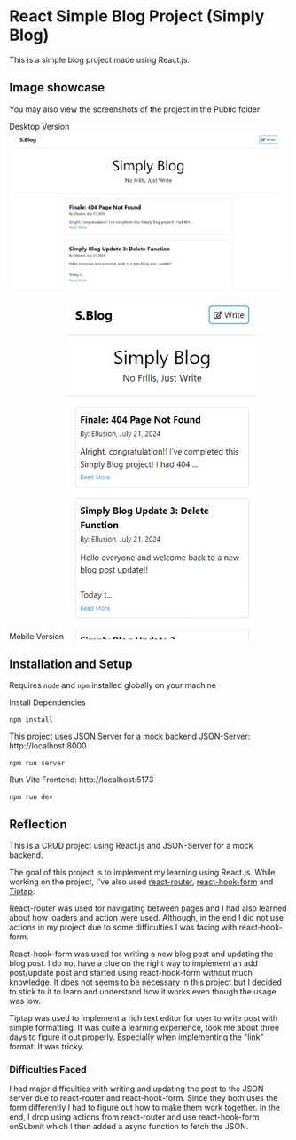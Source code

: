 # React Simple Blog Project (Simply Blog)

This is a simple blog project made using React.js.

## Image showcase

You may also view the screenshots of the project in the Public folder

Desktop Version
![Simply Blog Desktop Screenshot](/public/simply-blog.png)

Mobile Version
![Simply Blog Mobile Screenshot](/public/simply-blog-mobile.png)

## Installation and Setup

Requires `node` and `npm` installed globally on your machine

Install Dependencies

```
npm install
```

This project uses JSON Server for a mock backend
JSON-Server: http://localhost:8000

```
npm run server
```

Run Vite Frontend: http://localhost:5173

```
npm run dev
```

## Reflection

This is a CRUD project using React.js and JSON-Server for a mock backend.

The goal of this project is to implement my learning using React.js. While working on the project, I've also used [react-router](https://reactrouter.com/en/main), [react-hook-form](https://react-hook-form.com/) and [Tiptap](https://tiptap.dev/).

React-router was used for navigating between pages and I had also learned about how loaders and action were used. Although, in the end I did not use actions in my project due to some difficulties I was facing with react-hook-form.

React-hook-form was used for writing a new blog post and updating the blog post. I do not have a clue on the right way to implement an add post/update post and started using react-hook-form without much knowledge. It does not seems to be necessary in this project but I decided to stick to it to learn and understand how it works even though the usage was low.

Tiptap was used to implement a rich text editor for user to write post with simple formatting. It was quite a learning experience, took me about three days to figure it out properly. Especially when implementing the "link" format. It was tricky.

### Difficulties Faced

I had major difficulties with writing and updating the post to the JSON server due to react-router and react-hook-form. Since they both uses the form differently I had to figure out how to make them work together. In the end, I drop using actions from react-router and use react-hook-form onSubmit which I then added a async function to fetch the JSON.
